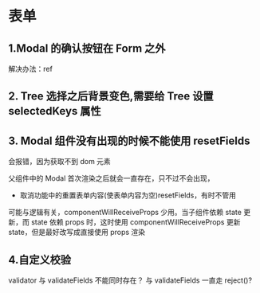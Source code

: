 # 表单

## 1.Modal 的确认按钮在 Form 之外

解决办法：ref

## 2. Tree 选择之后背景变色,需要给 Tree 设置 selectedKeys 属性

## 3. Modal 组件没有出现的时候不能使用 resetFields

会报错，因为获取不到 dom 元素

父组件中的 Modal 首次渲染之后就会一直存在，只不过不会出现，

-   取消功能中的重置表单内容(使表单内容为空)resetFields，有时不管用

可能与逻辑有关，componentWillReceiveProps 少用。当子组件依赖 state 更新，而 state 依赖 props 时，这时使用 componentWillReceiveProps 更新 state，但是最好改写成直接使用 props 渲染

## 4.自定义校验

validator 与 validateFields 不能同时存在？ 与 validateFields 一直走 reject()?
